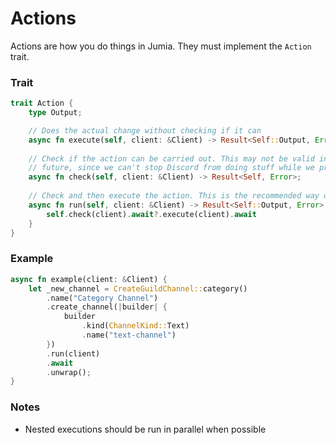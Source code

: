 # Actions

Actions are how you do things in Jumia. They must implement the `Action` trait.

### Trait
```rust
trait Action {
    type Output;

    // Does the actual change without checking if it can
    async fn execute(self, client: &Client) -> Result<Self::Output, Error>;
    
    // Check if the action can be carried out. This may not be valid in the
    // future, since we can't stop Discord from doing stuff while we process
    async fn check(self, client: &Client) -> Result<Self, Error>;
    
    // Check and then execute the action. This is the recommended way of running actions
    async fn run(self, client: &Client) -> Result<Self::Output, Error> {
        self.check(client).await?.execute(client).await
    }
}
```

### Example
```rust
async fn example(client: &Client) {
    let _new_channel = CreateGuildChannel::category()
        .name("Category Channel")
        .create_channel(|builder| {
            builder
                .kind(ChannelKind::Text)
                .name("text-channel")
        })
        .run(client)
        .await
        .unwrap();
}
```

### Notes

- Nested executions should be run in parallel when possible
